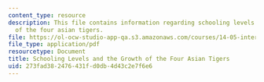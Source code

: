 ```yaml
---
content_type: resource
description: This file contains information regarding schooling levels and the growth
  of the four asian tigers.
file: https://ol-ocw-studio-app-qa.s3.amazonaws.com/courses/14-05-intermediate-macroeconomics-spring-2013/273fad382476431fd0db4d43c2e7f6e6_MIT14_05S13_tigers.pdf
file_type: application/pdf
resourcetype: Document
title: Schooling Levels and the Growth of the Four Asian Tigers
uid: 273fad38-2476-431f-d0db-4d43c2e7f6e6
---
```

